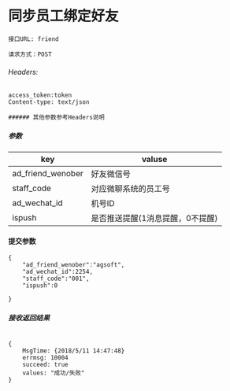 #  同步员工绑定好友

```
接口URL: friend

请求方式：POST

```
######  Headers:

```
access_token:token
Content-type: text/json

###### 其他参数参考Headers说明
```

#####  参数

key | valuse
---|---
ad_friend_wenober | 好友微信号
staff_code | 对应微聊系统的员工号
ad_wechat_id|机号ID
ispush|是否推送提醒(1消息提醒，0不提醒)


#### 提交参数

```
{
    "ad_friend_wenober":"agsoft",
    "ad_wechat_id":2254,
    "staff_code":"001",
    "ispush":0
    
}

```




#####  接收返回结果

```

{
    MsgTime: {2018/5/11 14:47:48}
    errmsg: 10004
    succeed: true
    values: "成功/失败"
}
```


